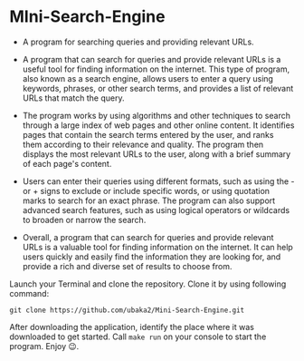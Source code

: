 # MIni-Search-Engine

- A program for searching queries and providing relevant URLs.
- A program that can search for queries and provide relevant URLs is a useful tool for finding information on the internet. This type of program, also known as a search engine, allows users to enter a query using keywords, phrases, or other search terms, and provides a list of relevant URLs that match the query.

- The program works by using algorithms and other techniques to search through a large index of web pages and other online content. It identifies pages that contain the search terms entered by the user, and ranks them according to their relevance and quality. The program then displays the most relevant URLs to the user, along with a brief summary of each page's content.

- Users can enter their queries using different formats, such as using the - or + signs to exclude or include specific words, or using quotation marks to search for an exact phrase. The program can also support advanced search features, such as using logical operators or wildcards to broaden or narrow the search.

- Overall, a program that can search for queries and provide relevant URLs is a valuable tool for finding information on the internet. It can help users quickly and easily find the information they are looking for, and provide a rich and diverse set of results to choose from.


Launch your Terminal and clone the repository. Clone it by using following command: 
```
git clone https://github.com/ubaka2/Mini-Search-Engine.git
```
After downloading the application, identify the place where it was downloaded to get started.
Call ```make run``` on your console to start the program. Enjoy 😉.


